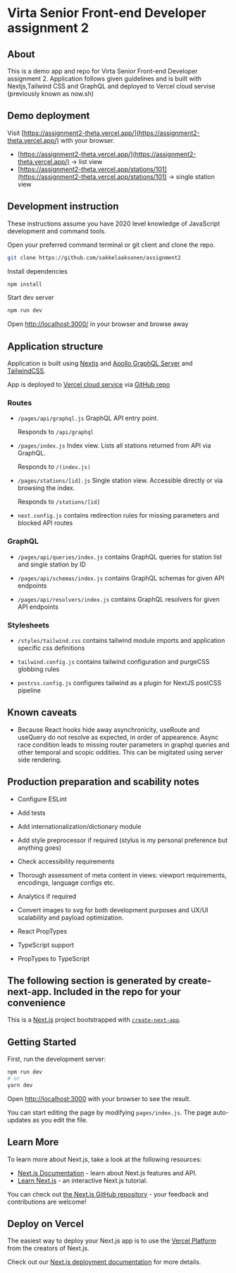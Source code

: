 # Virta Senior Front-end Developer assignment 2

## About

This is a demo app and repo for Virta Senior Front-end Developer assignment 2. Application follows given guidelines and is built with Nextjs,Tailwind CSS and GraphQL and deployed to Vercel cloud servise (previously known as now.sh)

## Demo deployment

Visit
[https://assignment2-theta.vercel.app/](https://assignment2-theta.vercel.app/) with your browser.

- [https://assignment2-theta.vercel.app/](https://assignment2-theta.vercel.app/) -> list view
- [https://assignment2-theta.vercel.app/stations/101](https://assignment2-theta.vercel.app/stations/101) -> single station view

## Development instruction

These instructions assume you have 2020 level knowledge of JavaScript development and command tools.

Open your preferred command terminal or git client and clone the repo.

```bash
git clone https://github.com/sakkelaaksonen/assignment2

```

Install dependencies

```bash
npm install

```

Start dev server

```bash
npm run dev

```

Open [http://localhost:3000/](http://localhost:3000/) in your browser and browse away

## Application structure

Application is built using [Nextjs](https://nextjs.org/) and [Apollo GraphQL Server](https://www.apollographql.com/) and [TailwindCSS](https://tailwindcss.com/).

App is deployed to [Vercel cloud service](https://vercel.com/) via [GitHub repo](https://github.com/sakkelaaksonen/assignment2)

### Routes

- `/pages/api/graphql.js` GraphQL API entry point.

  Responds to `/api/graphql`

- `/pages/index.js` Index view. Lists all stations returned from API via GraphQL.

  Responds to `/(index.js)`

- `/pages/stations/[id].js` Single station view. Accessible directly or via browsing the index.

  Responds to `/stations/[id]`

- `next.config.js` contains redirection rules for missing parameters and blocked API routes

### GraphQL

- `/pages/api/queries/index.js` contains GraphQL queries for station list and single station by ID

- `/pages/api/schemas/index.js` contains GraphQL schemas for given API endpoints

- `/pages/api/resolvers/index.js` contains GraphQL resolvers for given API endpoints

### Stylesheets

- `/styles/tailwind.css` contains tailwind module imports and application specific css definitions

- `tailwind.config.js` contains tailwind configuration and purgeCSS globbing rules

- `postcss.config.js` configures tailwind as a plugin for NextJS postCSS pipeline

## Known caveats

- Because React hooks hide away asynchronicity, useRoute and useQuery do not resolve as expected, in order of appearence. Async race condition leads to missing router parameters in graphql queries and other temporal and scopic oddities. This can be migitated using server side rendering.

## Production preparation and scability notes

- Configure ESLint

- Add tests

- Add internationalization/dictionary module

- Add style preprocessor if required (stylus is my personal preference but anything goes)

- Check accessibility requirements

- Thorough assessment of meta content in views: viewport requirements, encodings, language configs etc.

- Analytics if required

- Convert images to svg for both development purposes and UX/UI scalability and payload optimization.

- React PropTypes

- TypeScript support

- PropTypes to TypeScript

## The following section is generated by create-next-app. Included in the repo for your convenience

This is a [Next.js](https://nextjs.org/) project bootstrapped with [`create-next-app`](https://github.com/vercel/next.js/tree/canary/packages/create-next-app).

## Getting Started

First, run the development server:

```bash
npm run dev
# or
yarn dev
```

Open [http://localhost:3000](http://localhost:3000) with your browser to see the result.

You can start editing the page by modifying `pages/index.js`. The page auto-updates as you edit the file.

## Learn More

To learn more about Next.js, take a look at the following resources:

- [Next.js Documentation](https://nextjs.org/docs) - learn about Next.js features and API.
- [Learn Next.js](https://nextjs.org/learn) - an interactive Next.js tutorial.

You can check out [the Next.js GitHub repository](https://github.com/vercel/next.js/) - your feedback and contributions are welcome!

## Deploy on Vercel

The easiest way to deploy your Next.js app is to use the [Vercel Platform](https://vercel.com/import?utm_medium=default-template&filter=next.js&utm_source=create-next-app&utm_campaign=create-next-app-readme) from the creators of Next.js.

Check out our [Next.js deployment documentation](https://nextjs.org/docs/deployment) for more details.
